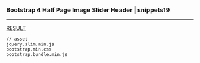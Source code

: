 ### Bootstrap 4 Half Page Image Slider Header | snippets19
---


[RESULT](  )

[]()
[]()
[]()




```
// asset
jquery.slim.min.js
bootstrap.min.css
bootstrap.bundle.min.js
```





```
```


